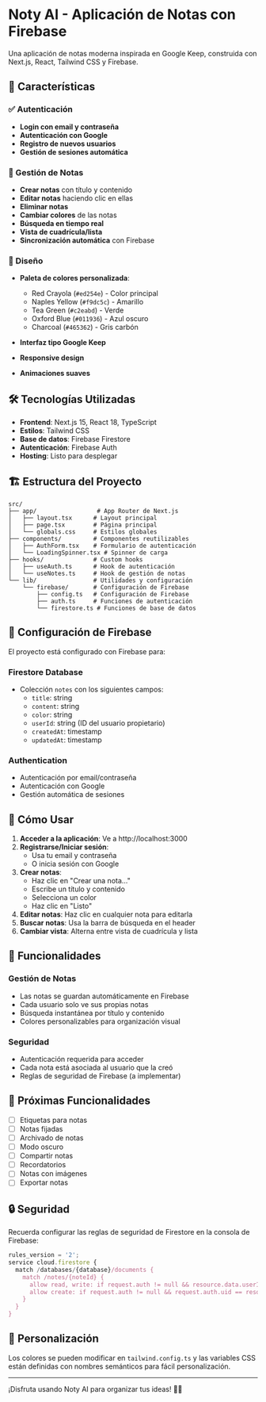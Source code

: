 # Noty AI - Aplicación de Notas con Firebase

Una aplicación de notas moderna inspirada en Google Keep, construida con Next.js, React, Tailwind CSS y Firebase.

## 🚀 Características

### ✅ Autenticación
- **Login con email y contraseña**
- **Autenticación con Google**
- **Registro de nuevos usuarios**
- **Gestión de sesiones automática**

### 📝 Gestión de Notas
- **Crear notas** con título y contenido
- **Editar notas** haciendo clic en ellas
- **Eliminar notas**
- **Cambiar colores** de las notas
- **Búsqueda en tiempo real**
- **Vista de cuadrícula/lista**
- **Sincronización automática** con Firebase

### 🎨 Diseño
- **Paleta de colores personalizada**:
  - Red Crayola (`#ed254e`) - Color principal
  - Naples Yellow (`#f9dc5c`) - Amarillo
  - Tea Green (`#c2eabd`) - Verde
  - Oxford Blue (`#011936`) - Azul oscuro
  - Charcoal (`#465362`) - Gris carbón

- **Interfaz tipo Google Keep**
- **Responsive design**
- **Animaciones suaves**

## 🛠️ Tecnologías Utilizadas

- **Frontend**: Next.js 15, React 18, TypeScript
- **Estilos**: Tailwind CSS
- **Base de datos**: Firebase Firestore
- **Autenticación**: Firebase Auth
- **Hosting**: Listo para desplegar

## 🏗️ Estructura del Proyecto

```
src/
├── app/                 # App Router de Next.js
│   ├── layout.tsx      # Layout principal
│   ├── page.tsx        # Página principal
│   └── globals.css     # Estilos globales
├── components/         # Componentes reutilizables
│   ├── AuthForm.tsx    # Formulario de autenticación
│   └── LoadingSpinner.tsx # Spinner de carga
├── hooks/              # Custom hooks
│   ├── useAuth.ts      # Hook de autenticación
│   └── useNotes.ts     # Hook de gestión de notas
└── lib/                # Utilidades y configuración
    └── firebase/       # Configuración de Firebase
        ├── config.ts   # Configuración de Firebase
        ├── auth.ts     # Funciones de autenticación
        └── firestore.ts # Funciones de base de datos
```

## 🔧 Configuración de Firebase

El proyecto está configurado con Firebase para:

### Firestore Database
- Colección `notes` con los siguientes campos:
  - `title`: string
  - `content`: string
  - `color`: string
  - `userId`: string (ID del usuario propietario)
  - `createdAt`: timestamp
  - `updatedAt`: timestamp

### Authentication
- Autenticación por email/contraseña
- Autenticación con Google
- Gestión automática de sesiones

## 🚀 Cómo Usar

1. **Acceder a la aplicación**: Ve a http://localhost:3000
2. **Registrarse/Iniciar sesión**: 
   - Usa tu email y contraseña
   - O inicia sesión con Google
3. **Crear notas**: 
   - Haz clic en "Crear una nota..."
   - Escribe un título y contenido
   - Selecciona un color
   - Haz clic en "Listo"
4. **Editar notas**: Haz clic en cualquier nota para editarla
5. **Buscar notas**: Usa la barra de búsqueda en el header
6. **Cambiar vista**: Alterna entre vista de cuadrícula y lista

## 📱 Funcionalidades

### Gestión de Notas
- Las notas se guardan automáticamente en Firebase
- Cada usuario solo ve sus propias notas
- Búsqueda instantánea por título y contenido
- Colores personalizables para organización visual

### Seguridad
- Autenticación requerida para acceder
- Cada nota está asociada al usuario que la creó
- Reglas de seguridad de Firebase (a implementar)

## 🎯 Próximas Funcionalidades

- [ ] Etiquetas para notas
- [ ] Notas fijadas
- [ ] Archivado de notas
- [ ] Modo oscuro
- [ ] Compartir notas
- [ ] Recordatorios
- [ ] Notas con imágenes
- [ ] Exportar notas

## 🔒 Seguridad

Recuerda configurar las reglas de seguridad de Firestore en la consola de Firebase:

```javascript
rules_version = '2';
service cloud.firestore {
  match /databases/{database}/documents {
    match /notes/{noteId} {
      allow read, write: if request.auth != null && resource.data.userId == request.auth.uid;
      allow create: if request.auth != null && request.auth.uid == resource.data.userId;
    }
  }
}
```

## 🎨 Personalización

Los colores se pueden modificar en `tailwind.config.ts` y las variables CSS están definidas con nombres semánticos para fácil personalización.

---

¡Disfruta usando Noty AI para organizar tus ideas! 📝✨